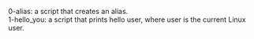 0-alias: a script that creates an alias.
<br>1-hello_you:  a script that prints hello user, where user is the current Linux user.
